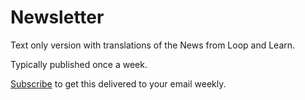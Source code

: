 # Newsletter

Text only version with translations of the News from Loop and Learn.

Typically published once a week.

[Subscribe](https://www.loopandlearn.org/newsletter-signup/) to get this delivered to your email weekly.

